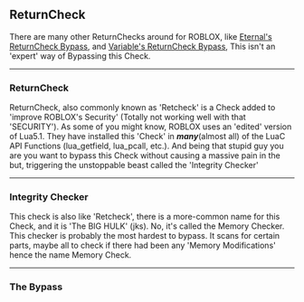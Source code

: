 ## ReturnCheck

There are many other ReturnChecks around for ROBLOX, like [Eternal's ReturnCheck Bypass](https://eternalv3.github.io/Retcheck/), and [Variable's ReturnCheck Bypass](https://v3rmillion.net/showthread.php?tid=148727), This isn't an 'expert' way of Bypassing this Check. 

______________________________________________

### ReturnCheck                                  
 ReturnCheck, also commonly known as 'Retcheck' is a Check added to 'improve ROBLOX's Security' (Totally not working well with that 'SECURITY'). As some of you might know, ROBLOX uses an 'edited' version of Lua5.1. They have installed this 'Check' in ***many***(almost all) of the LuaC API Functions (lua_getfield, lua_pcall, etc.). And being that stupid guy you are you want to bypass this Check without causing a massive pain in the but, triggering the unstoppable beast called the 'Integrity Checker'
 
 ____________________________________________
 
 ### Integrity Checker                                                     
 This check is also like 'Retcheck', there is a more-common name for this Check, and it is 'The BIG HULK' (jks). No, it's called the Memory Checker. This checker is probably the most hardest to bypass. It scans for certain parts, maybe all to check if there had been any 'Memory Modifications' hence the name Memory Check.
 
____________________________________________

### The Bypass


